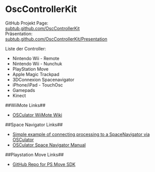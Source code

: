 # OscControllerKit  
  
GitHub Projekt Page:  
[subtub.github.com/OscControllerKit](http://subtub.github.com/OscControllerKit)    
Präsentation:  
[subtub.github.com/OscControllerKit/Presentation](http://subtub.github.com/OscControllerKit/Presentation)  
  
Liste der Controller:  
- Nintendo Wii - Remote  
- Nintendo Wii - Nunchuk  
- PlayStation Move  
- Apple Magic Trackpad  
- 3DConnexion Spacenavigator  
- iPhone/iPad - TouchOsc  
- Gamepads  
- Kinect
    

##WiiMote Links##
- [OSCulator WiiMote Wiki](http://www.osculator.net/doc/faq:wiimote)

##Space Navigator Links##
- [Simple example of connecting processing to a SpaceNavigator via OSCulator](https://gist.github.com/100144)
- [OSCulator Space Navigator Manual](http://www.osculator.net/doc/manual:spacenavigator)

##Playstation Move Links##
- [GitHub Repo for PS Move SDK](https://github.com/thp/psmoveapi)
